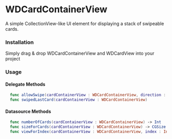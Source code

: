 # WDCardContainerView

A simple CollectionView-like UI element for displaying a stack of swipeable cards. 

### Installation
Simply drag & drop WDCardContainerView and WDCardView into your project

### Usage


#### Delegate Methods
````swift
  func allowSwipe(cardContainerView : WDCardContainerView, direction : SwipeDirection, index : Int) -> Bool
  func swipedLastCard(cardContainerView : WDCardContainerView)
````
#### Datasource Methods
````swift
  func numberOfCards(cardContainerView : WDCardContainerView) -> Int
  func sizeForCards(cardContainerView : WDCardContainerView) -> CGSize
  func viewForIndex(cardContainerView : WDCardContainerView, index : Int) -> WDCardView
````
